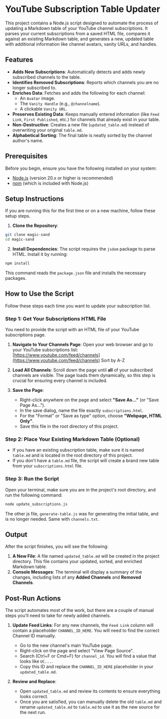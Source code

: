 # YouTube Subscription Table Updater

This project contains a Node.js script designed to automate the process of updating a Markdown table of your YouTube channel subscriptions. It parses your current subscriptions from a saved HTML file, compares it against an existing Markdown table, and generates a new, updated table with additional information like channel avatars, vanity URLs, and handles.

## Features

- **Adds New Subscriptions**: Automatically detects and adds newly subscribed channels to the table.
- **Identifies Removed Subscriptions**: Reports which channels you are no longer subscribed to.
- **Enriches Data**: Fetches and adds the following for each channel:
  - An `Avatar` image.
  - The `Vanity Handle` (e.g., `@channelname`).
  - A clickable `Vanity URL`.
- **Preserves Existing Data**: Keeps manually entered information (like `Feed Link`, `First Published`, etc.) for channels that already exist in your table.
- **Non-Destructive**: Creates a new file (`updated_table.md`) instead of overwriting your original `table.md`.
- **Alphabetical Sorting**: The final table is neatly sorted by the channel author's name.

## Prerequisites

Before you begin, ensure you have the following installed on your system:

- [Node.js](https://nodejs.org/) (version 20.x or higher is recommended)
- [npm](https://www.npmjs.com/) (which is included with Node.js)

## Setup Instructions

If you are running this for the first time or on a new machine, follow these setup steps.

1.  **Clone the Repository**:

```sh
git clone magic-sand
cd magic-sand
```

2.  **Install Dependencies**:
    The script requires the `jsdom` package to parse HTML. Install it by running:

```sh
npm install
```

This command reads the `package.json` file and installs the necessary packages.

## How to Use the Script

Follow these steps each time you want to update your subscription list.

### Step 1: Get Your Subscriptions HTML File

You need to provide the script with an HTML file of your YouTube subscriptions page.

1.  **Navigate to Your Channels Page**:
    Open your web browser and go to your YouTube subscriptions list:
    [https://www.youtube.com/feed/channels](https://www.youtube.com/feed/channels)
    Sort by A-Z

2.  **Load All Channels**:
    Scroll down the page until **all** of your subscribed channels are visible. The page loads them dynamically, so this step is crucial for ensuring every channel is included.

3.  **Save the Page**:
    - Right-click anywhere on the page and select **"Save As..."** (or "Save Page As...").
    - In the save dialog, name the file exactly `subscriptions.html`.
    - For the "Format" or "Save as type" option, choose **"Webpage, HTML Only"**.
    - Save this file in the root directory of this project.

### Step 2: Place Your Existing Markdown Table (Optional)

- If you have an existing subscription table, make sure it is named `table.md` and is located in the root directory of this project.
- If you don't have a `table.md` file, the script will create a brand new table from your `subscriptions.html` file.

### Step 3: Run the Script

Open your terminal, make sure you are in the project's root directory, and run the following command:

```sh
node update_subscriptions.js
```

The other js file, `generate-table.js` was for generating the initial table, and is no longer needed. Same with `channels.txt`.

## Output

After the script finishes, you will see the following:

1.  **A New File**: A file named `updated_table.md` will be created in the project directory. This file contains your updated, sorted, and enriched Markdown table.
2.  **Console Messages**: The terminal will display a summary of the changes, including lists of any **Added Channels** and **Removed Channels**.

## Post-Run Actions

The script automates most of the work, but there are a couple of manual steps you'll need to take for newly added channels.

1.  **Update Feed Links**:
    For any new channels, the `Feed Link` column will contain a placeholder `CHANNEL_ID_HERE`. You will need to find the correct Channel ID manually.

    - Go to the new channel's main YouTube page.
    - Right-click on the page and select "View Page Source".
    - Search (Ctrl+F or Cmd+F) for `channel_id`. You will find a value that looks like `UC...`.
    - Copy this ID and replace the `CHANNEL_ID_HERE` placeholder in your `updated_table.md`.

2.  **Review and Replace**:
    - Open `updated_table.md` and review its contents to ensure everything looks correct.
    - Once you are satisfied, you can manually delete the old `table.md` and rename `updated_table.md` to `table.md` to use it as the new source for the next run.
